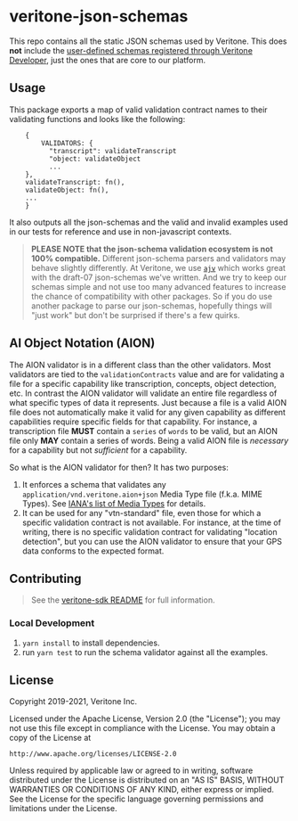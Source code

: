 # veritone-json-schemas

This repo contains all the static JSON schemas used by Veritone.
This does **not** include the [user-defined schemas registered through Veritone Developer](https://docs.veritone.com/#/developer/data/),
just the ones that are core to our platform.

## Usage

This package exports a map of valid validation contract names to their validating functions and looks like the following:

```
	{
		VALIDATORS: {
		  "transcript": validateTranscript
		  "object: validateObject
          ...
    },
    validateTranscript: fn(),
    validateObject: fn(),
    ...
	}
```

It also outputs all the json-schemas and the valid and invalid examples used in our tests for reference and use in non-javascript contexts.

> **PLEASE NOTE that the json-schema validation ecosystem is not 100% compatible.**
> Different json-schema parsers and validators may behave slightly differently.
> At Veritone, we use [`ajv`](https://www.npmjs.com/package/ajv) which works great with the draft-07 json-schemas we've written.
> And we try to keep our schemas simple and not use too many advanced features to increase the chance of compatibility with other packages.
> So if you do use another package to parse our json-schemas, hopefully things will "just work" but don't be surprised if there's a few quirks.

## AI Object Notation (AION)

The AION validator is in a different class than the other validators. Most validators are tied to the `validationContracts`
value and are for validating a file for a specific capability like transcription, concepts, object detection, etc. In contrast
the AION validator will validate an entire file regardless of what specific types of data it represents. Just because a 
file is a valid AION file does not automatically make it valid for any given capability as different capabilities require
specific fields for that capability. For instance, a transcription file **MUST** contain a `series` of `words` to be valid,
but an AION file only **MAY** contain a series of words. Being a valid AION file is _necessary_ for a capability but not 
_sufficient_ for a capability.

So what is the AION validator for then? It has two purposes:
1. It enforces a schema that validates any `application/vnd.veritone.aion+json` Media Type file (f.k.a. MIME Types). 
   See [IANA's list of Media Types](https://www.iana.org/assignments/media-types/media-types.xhtml) for details.
2. It can be used for any "vtn-standard" file, even those for which a specific validation contract is not available. 
   For instance, at the time of writing, there is no specific validation contract for validating "location detection", 
   but you can use the AION validator to ensure that your GPS data conforms to the expected format.

## Contributing

> See the [veritone-sdk README](../../README.md) for full information.

### Local Development

1. `yarn install` to install dependencies.
2. run `yarn test` to run the schema validator against all the examples.

## License

Copyright 2019-2021, Veritone Inc.

Licensed under the Apache License, Version 2.0 (the "License");
you may not use this file except in compliance with the License.
You may obtain a copy of the License at

    http://www.apache.org/licenses/LICENSE-2.0

Unless required by applicable law or agreed to in writing, software
distributed under the License is distributed on an "AS IS" BASIS,
WITHOUT WARRANTIES OR CONDITIONS OF ANY KIND, either express or implied.
See the License for the specific language governing permissions and
limitations under the License.
